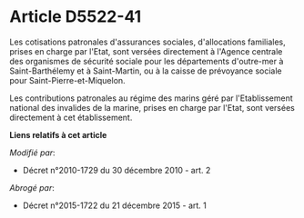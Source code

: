 # Article D5522-41

Les cotisations patronales d'assurances sociales, d'allocations familiales, prises en charge par l'Etat, sont versées
directement à l'Agence centrale des organismes de sécurité sociale pour les départements d'outre-mer à Saint-Barthélemy et à
Saint-Martin, ou à la caisse de prévoyance sociale pour Saint-Pierre-et-Miquelon. 

Les contributions patronales au régime des marins géré par l'Etablissement national des invalides de la marine, prises en
charge par l'Etat, sont versées directement à cet établissement.

**Liens relatifs à cet article**

_Modifié par_:

  - Décret n°2010-1729 du 30 décembre 2010 - art. 2

_Abrogé par_:

  - Décret n°2015-1722 du 21 décembre 2015 - art. 1
